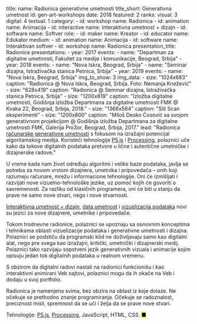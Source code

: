 title: 
    name: Radionica generativne umetnosti
title_short: Generativna umetnost
id: gen-art-workshops
date: 2018
featured: 2
ranks:
    visual: 3
    digital: 4
    textual: 1
category: 
    - id: workshop
      name: Radionica
    - id: animation
      name: Animacija
    - id: interactive
      name: Interaktivna umetnost + dizajn
    - id: software
      name: Softver
role:
    - id: maker
      name: Kreator
    - id: educator
      name: Edukator
medium:
    - id: animation
      name: Animacija
    - id: software
      name: Interaktivan softver
    - id: workshop
      name: Radionica
presentation_title: Radionice
presentations:
    - year: 2017
      events:
        - name: "<span class='italic-style'>Departman za digitalne umetnosti</span>, Fakultet za medije i komunikacije, Beograd, Srbija"
    - year: 2018
      events:
        - name: "<span class='italic-style'>Nova Iskra</span>, Beograd, Srbija"
        - name: "<span class='italic-style'>Seminar dizajna</span>, Istraživačka stanica Petnica, Srbija"
    - year: 2019
      events:
        - name: "<span class='italic-style'>Nova Iskra</span>, Beograd, Srbija"
img_to_show: 3
img_data:
    - size: "1024x683"
      caption: "Radionica @ Nova Iskra, Beograd, Srbija. Foto: Nemanja Knežević"
    - size: "628x419"
      caption: "Radionica @ Seminar dizajna, Istraživačka stanica Petnica, Srbija"
    - size: "1200x819"
      caption: "Izložba digitalne umetnosti, Godišnja izložba Departmana za digitalne umetnosti FMK @ Kvaka 22, Beograd, Srbija, 2018."
    - size: "1366x564"
      caption: "Slit Scan eksperimenti"
    - size: "1200x800"
      caption: "Miloš Desko Ćosović sa svojom generativnom projekcijom @ Godišnja izložba Departmana za digitalne umetnosti FMK, Galerija Pro3or, Beograd, Srbija, 2017."
lead: "Radionica <a href='https://en.wikipedia.org/wiki/Generative_art' target='_blank'>računarske generativne umetnosti</a> s fokusom na izražajni potencijal algoritamskog medija. Koristeći tehnologije <a href='https://p5js.org/' target='_blank'>P5.js</a> i <a href='http://processing.org/' target='_blank'>Processing</a>, polaznici uče kako da tokove digitalnih podataka pretvore u lične i autentične umetničke i dizajnerske radove."

U vreme kada nam život određuju algoritmi i velike baze podataka, javlja se potreba za novom vrstom dizajnera, umetnika i pripovedača – onih koji razumeju računare, mrežu i informacione tehnologije. Oni će izmišljati i razvijati nove vizuelno-tehnološke jezike, uz pomoć kojih će govoriti o savremenosti. Za razliku od klasičnih programera, oni će biti u stanju da prave ne samo nove stvari, nego i nove stvarnosti.

<a href='/rad/projekti/category/interactive'>Interaktivna umetnost + dizajn</a>, <a href='/rad/projekti/category/data-art'>data umetnost</a> i <a href='/rad/projekti/category/dataviz'>vizuelizacija podataka</a> novi su jezici za nove dizajnere, umetnike i pripovedače.

Tokom trodnevne radionice, polaznici se upoznaju sa osnovnim konceptima i tehnikama oblasti vizuelizacije podataka i generativne umetnosti i dizajna. Polaznici se podstiču da programski kôd ne doživljavaju samo kao digitalni alat, nego pre svega kao izražajni, kritički, umetnički i dizajnerski medij. Polaznici tako razvijaju sopstveni jezik generativnih vizuala i animacije kojim opisuju jedan tok digitalnih podataka u realnom vremenu.

S obzirom da digitalni radovi nastali na radionici funkcionišu i kao interaktivni animirani Veb sajtovi, polaznici mogu da ih okače na Veb i dodaju u svoj portfolio.

Radionica je namenjena svima, bez obzira na oblast iz koje dolaze. Ne očekuje se prethodno znanje programiranja. Očekuje se radoznalost, preciznost misli, spremnost da se uči i želja da se prave nove stvari. 

Tehnologije: <a href='https://p5js.org/' target='_blank'>P5.js</a>, <a href='http://processing.org/' target='_blank'>Processing</a>, JavaScript, HTML, CSS. <mark>&#9632;</mark>